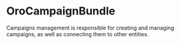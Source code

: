 # OroCampaignBundle

Campaigns management is responsible for creating and managing campaigns, as well as connecting them to other entities.
